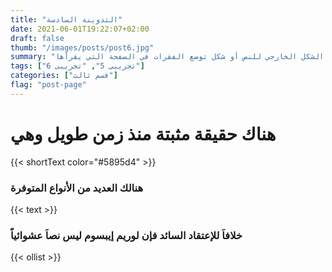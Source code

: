```yaml
---
title: "التدوينة السادسة"
date: 2021-06-01T19:22:07+02:00
draft: false
thumb: "/images/posts/post6.jpg"
summary: "هناك حقيقة مثبتة منذ زمن طويل وهي أن المحتوى المقروء لصفحة ما سيلهي القارئ عن التركيز على الشكل الخارجي للنص أو شكل توضع الفقرات في الصفحة التي يقرأها"
tags: ["تجريبى 5", "تجريبى 6"]
categories: ["قسم ثالث"]
flag: "post-page"
---
```


# هناك حقيقة مثبتة منذ زمن طويل وهي  

{{< shortText color="#5895d4" >}}

### هنالك العديد من الأنواع المتوفرة

{{< text >}}

### خلافاَ للإعتقاد السائد فإن لوريم إيبسوم ليس نصاَ عشوائياً

{{< ollist >}}